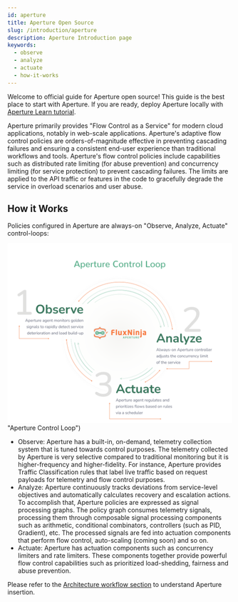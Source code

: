 ```yaml
---
id: aperture
title: Aperture Open Source
slug: /introduction/aperture
description: Aperture Introduction page
keywords:
  - observe
  - analyze
  - actuate
  - how-it-works
---
```


Welcome to official guide for Aperture open source! This guide is the best place
to start with Aperture. If you are ready, deploy Aperture locally with
[Aperture Learn tutorial](../Setup/aperture-setup.md).

Aperture primarily provides "Flow Control as a Service" for modern cloud
applications, notably in web-scale applications. Aperture's adaptive flow
control policies are orders-of-magnitude effective in preventing cascading
failures and ensuring a consistent end-user experience than traditional
workflows and tools. Aperture's flow control policies include capabilities such
as distributed rate limiting (for abuse prevention) and concurrency limiting
(for service protection) to prevent cascading failures. The limits are applied
to the API traffic or features in the code to gracefully degrade the service in
overload scenarios and user abuse.

## How it Works

Policies configured in Aperture are always-on "Observe, Analyze, Actuate"
control-loops:

![Aperture Control Loop](../assets/img/FN--Aperture--FluxNinja--Control-Loop.svg) "Aperture Control Loop")

- Observe: Aperture has a built-in, on-demand, telemetry collection system that is
  tuned towards control purposes. The telemetry collected by Aperture is very
  selective compared to traditional monitoring but it is higher-frequency and
  higher-fidelity. For instance, Aperture provides Traffic Classification rules that label live traffic based on request payloads for telemetry and flow
  control purposes.
- Analyze: Aperture continuously tracks deviations from service-level objectives
  and automatically calculates recovery and escalation actions. To accomplish
  that, Aperture policies are expressed as signal processing graphs. The policy
  graph consumes telemetry signals, processing them through composable signal
  processing components such as arithmetic, conditional combinators, controllers
  (such as PID, Gradient), etc. The processed signals are fed into actuation
  components that perform flow control, auto-scaling (coming soon) and so on.
- Actuate: Aperture has actuation components such as concurrency limiters and
  rate limiters. These components together provide powerful flow control
  capabilities such as prioritized load-shedding, fairness and abuse prevention.

Please refer to the [Architecture workflow section](../Architecture/Workflows/) to understand
Aperture insertion.
